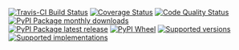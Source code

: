 [![Travis-CI Build
Status](http://img.shields.io/travis/kbandla/dpkt.svg)](https://travis-ci.org/kbandla/dpkt)
[![Coverage
Status](http://img.shields.io/coveralls/kbandla/dpkt.svg)](https://coveralls.io/r/kbandla/dpkt)
[![Code Quality
Status](https://landscape.io/github/kbandla/dpkt/master/landscape.svg)](https://landscape.io/github/kbandla/dpkt/master)
[![PyPI Package monthly
downloads](http://img.shields.io/pypi/dm/dpkt.svg)](https://pypi.python.org/pypi/dpkt)  
[![PyPI Package latest
release](http://img.shields.io/pypi/v/dpkt.svg)](https://pypi.python.org/pypi/dpkt)
[![PyPI
Wheel](https://img.shields.io/pypi/wheel/dpkt.svg)](https://pypi.python.org/pypi/dpkt)
[![Supported
versions](https://img.shields.io/pypi/pyversions/dpkt.svg)](https://pypi.python.org/pypi/dpkt)
[![Supported
implementations](https://img.shields.io/pypi/implementation/dpkt.svg)](https://pypi.python.org/pypi/dpkt)
